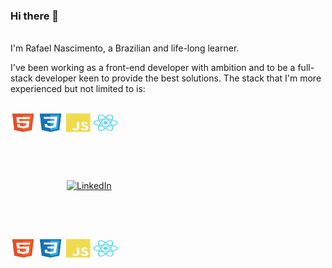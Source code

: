 ### Hi there 👋  <br/> 
<br/> I'm Rafael Nascimento, a Brazilian and life-long learner.


I've been working as a front-end developer with ambition and to be a full-stack developer keen to provide the best solutions.
The stack that I'm more experienced but not limited to is: 
<div><br>
  <img align="center" alt="Rafa-HTML" height="30" width="40" src="https://raw.githubusercontent.com/devicons/devicon/master/icons/html5/html5-original.svg" style="max-width: 100%;">
  <img align="center" alt="Rafa-CSS" height="30" width="40" src="https://raw.githubusercontent.com/devicons/devicon/master/icons/css3/css3-original.svg" style="max-width: 100%;">
     <img align="center" alt="Rafa-Js" height="30" width="40" src="https://raw.githubusercontent.com/devicons/devicon/master/icons/javascript/javascript-plain.svg" style="max-width: 100%;">
<!--   <img align="center" alt="Rafa-Ts" height="30" width="40" src="https://raw.githubusercontent.com/devicons/devicon/master/icons/typescript/typescript-plain.svg" style="max-width: 100%;"> -->
  <img align="center" alt="Rafa-React" height="30" width="40" src="https://raw.githubusercontent.com/devicons/devicon/master/icons/react/react-original.svg" style="max-width: 100%;">
 
</div>



<div>
   <a href="https://www.linkedin.com/in/rafaelandradedonascimento/" target="_blank">  </a>
   <img height="150em" src="https://github-readme-stats.vercel.app/api?username=rafacore&count_private=true&show_icons=true&theme=tokyonight" alt=""/> 
   <img height="150em" src="https://github-readme-stats.vercel.app/api/top-langs/?username=rafacore&layout=compact&theme=tokyonight" alt=""/> 
</div>

##
<div style="margin: 30px">
   <a style="margin: 30px" href="https://www.linkedin.com/in/rafaelandradedonascimento/" target="_blank"><img style="margin: 30px" src="https://img.shields.io/badge/LinkedIn-0077B5?style=for-the-badge&logo=linkedin&logoColor=white" alt="LinkedIn"> </a>
</div>





<div><br>
  <img align="center" alt="Rafa-HTML" height="30" width="40" src="https://raw.githubusercontent.com/devicons/devicon/master/icons/html5/html5-original.svg" style="max-width: 100%;">
  <img align="center" alt="Rafa-CSS" height="30" width="40" src="https://raw.githubusercontent.com/devicons/devicon/master/icons/css3/css3-original.svg" style="max-width: 100%;">
     <img align="center" alt="Rafa-Js" height="30" width="40" src="https://raw.githubusercontent.com/devicons/devicon/master/icons/javascript/javascript-plain.svg" style="max-width: 100%;">
<!--   <img align="center" alt="Rafa-Ts" height="30" width="40" src="https://raw.githubusercontent.com/devicons/devicon/master/icons/typescript/typescript-plain.svg" style="max-width: 100%;"> -->
  <img align="center" alt="Rafa-React" height="30" width="40" src="https://raw.githubusercontent.com/devicons/devicon/master/icons/react/react-original.svg" style="max-width: 100%;">
 
</div>



##



<!--
**rafacore/rafacore** is a ✨ _special_ ✨ repository because its `README.md` (this file) appears on your GitHub profile.

Here are some ideas to get you started:

- 🔭 I’m currently working on ...
- 🌱 I’m currently learning ...
- 👯 I’m looking to collaborate on ...
- 🤔 I’m looking for help with ...
- 💬 Ask me about ...
- 📫 How to reach me: ...
- 😄 Pronouns: ...
- ⚡ Fun fact: ...
-->
